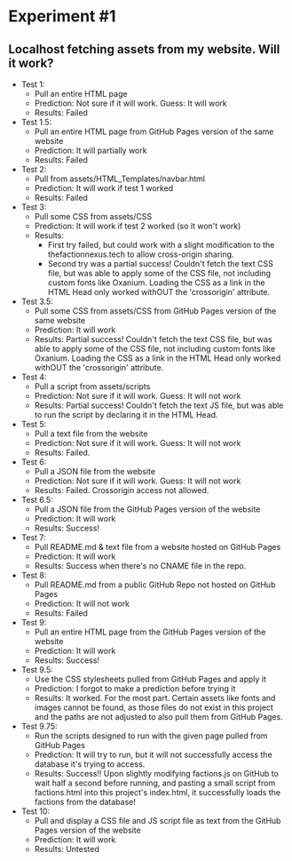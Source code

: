 # Experiment #1
## Localhost fetching assets from my website. Will it work?

- Test 1:
  - Pull an entire HTML page
  - Prediction: Not sure if it will work. Guess: It will work
  - Results: Failed
- Test 1.5:
  - Pull an entire HTML page from GitHub Pages version of the same website
  - Prediction: It will partially work
  - Results: Failed
- Test 2:
  - Pull from assets/HTML_Templates/navbar.html
  - Prediction: It will work if test 1 worked
  - Results: Failed
- Test 3:
  - Pull some CSS from assets/CSS
  - Prediction: It will work if test 2 worked (so it won't work)
  - Results:
    - First try failed, but could work with a slight modification to the thefactionnexus.tech to allow cross-origin sharing.
    - Second try was a partial success! Couldn't fetch the text CSS file, but was able to apply some of the CSS file, not including custom fonts like Oxanium. Loading the CSS as a link in the HTML Head only worked withOUT the 'crossorigin' attribute.
- Test 3.5:
  - Pull some CSS from assets/CSS from GitHub Pages version of the same website
  - Prediction: It will work
  - Results: Partial success! Couldn't fetch the text CSS file, but was able to apply some of the CSS file, not including custom fonts like Oxanium. Loading the CSS as a link in the HTML Head only worked withOUT the 'crossorigin' attribute.
- Test 4:
  - Pull a script from assets/scripts
  - Prediction: Not sure if it will work. Guess: It will not work
  - Results: Partial success! Couldn't fetch the text JS file, but was able to run the script by declaring it in the HTML Head.
- Test 5:
  - Pull a text file from the website
  - Prediction: Not sure if it will work. Guess: It will not work
  - Results: Failed.
- Test 6:
  - Pull a JSON file from the website
  - Prediction: Not sure if it will work. Guess: It will not work
  - Results: Failed. Crossorigin access not allowed.
- Test 6.5:
  - Pull a JSON file from the GitHub Pages version of the website
  - Prediction: It will work
  - Results: Success!
- Test 7:
  - Pull README.md & text file from a website hosted on GitHub Pages
  - Prediction: It will work
  - Results: Success when there's no CNAME file in the repo.
- Test 8:
  - Pull README.md from a public GitHub Repo not hosted on GitHub Pages
  - Prediction: It will not work
  - Results: Failed
- Test 9:
  - Pull an entire HTML page from the GitHub Pages version of the website
  - Prediction: It will work
  - Results: Success!
- Test 9.5:
  - Use the CSS stylesheets pulled from GitHub Pages and apply it
  - Prediction: I forgot to make a prediction before trying it
  - Results: It worked. For the most part. Certain assets like fonts and images cannot be found, as those files do not exist in this project and the paths are not adjusted to also pull them from GitHub Pages.
- Test 9.75:
  - Run the scripts designed to run with the given page pulled from GitHub Pages
  - Prediction: It will try to run, but it will not successfully access the database it's trying to access.
  - Results: Success!! Upon slightly modifying factions.js on GitHub to wait half a second before running, and pasting a small script from factions.html into this project's index.html, it successfully loads the factions from the database!
- Test 10:
  - Pull and display a CSS file and JS script file as text from the GitHub Pages version of the website
  - Prediction: It will work
  - Results: Untested
